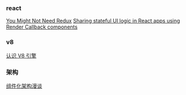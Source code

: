 ### react

[You Might Not Need Redux](https://medium.com/@dan_abramov/you-might-not-need-redux-be46360cf367)
[Sharing stateful UI logic in React apps using Render Callback components](https://trevordmiller.com/blog/react-render-callback-components)
### v8

[认识 V8 引擎](https://zhuanlan.zhihu.com/p/27628685?spm=5176.100239.blogcont122058.16.WABtqs)


### 架构

[组件化架构漫谈](http://www.jianshu.com/p/67a6004f6930)
